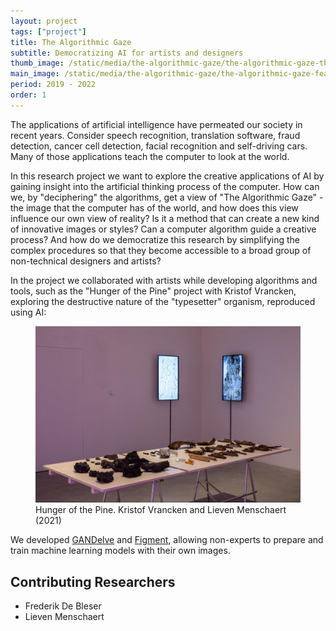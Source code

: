 ```yaml
---
layout: project
tags: ["project"]
title: The Algorithmic Gaze
subtitle: Democratizing AI for artists and designers
thumb_image: /static/media/the-algorithmic-gaze/the-algorithmic-gaze-thumb.jpg
main_image: /static/media/the-algorithmic-gaze/the-algorithmic-gaze-featured.jpg
period: 2019 - 2022
order: 1
---
```


The applications of artificial intelligence have permeated our society in recent years. Consider speech recognition, translation software, fraud detection, cancer cell detection, facial recognition and self-driving cars. Many of those applications teach the computer to look at the world.

In this research project we want to explore the creative applications of AI by gaining insight into the artificial thinking process of the computer. How can we, by "deciphering" the algorithms, get a view of "The Algorithmic Gaze" - the image that the computer has of the world, and how does this view influence our own view of reality? Is it a method that can create a new kind of innovative images or styles? Can a computer algorithm guide a creative process? And how do we democratize this research by simplifying the complex procedures so that they become accessible to a broad group of non-technical designers and artists?

In the project we collaborated with artists while developing algorithms and tools, such as the "Hunger of the Pine" project with Kristof Vrancken, exploring the destructive nature of the "typesetter" organism, reproduced using AI:

<figure>
  <img src="/static/media/the-algorithmic-gaze/hunger-of-the-pine-cover.jpeg" alt="Hunger of the Pine. Kristof Vrancken and Lieven Menschaert (2021)">
  <figcaption>Hunger of the Pine. Kristof Vrancken and Lieven Menschaert (2021)</figcaption>
</figure>

We developed [GANDelve](/tools/gandelve) and [Figment](/tools/figment/), allowing non-experts to prepare and train machine learning models with their own images.

## Contributing Researchers

- Frederik De Bleser
- Lieven Menschaert
